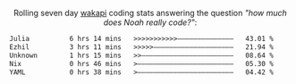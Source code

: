 <p align="center">Rolling seven day <a href="https://wakapi.dev/"/>wakapi</a> coding stats answering the question <i>"how much does Noah really code?"</i>:</p>
<!--START_SECTION:waka-->

```txt
Julia          6 hrs 14 mins   >>>>>>>>>>>——————————————   43.01 %
Ezhil          3 hrs 11 mins   >>>>>————————————————————   21.94 %
Unknown        1 hrs 15 mins   >>———————————————————————   08.64 %
Nix            0 hrs 46 mins   >————————————————————————   05.30 %
YAML           0 hrs 38 mins   >————————————————————————   04.42 %
```

<!--END_SECTION:waka-->
